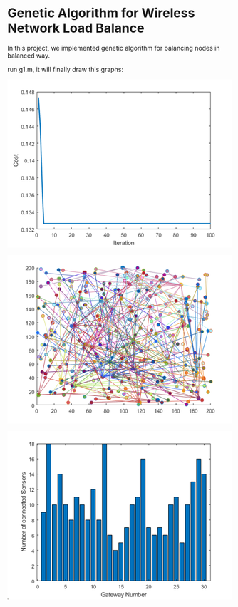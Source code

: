 # Genetic Algorithm for Wireless Network Load Balance

In this project, we implemented genetic algorithm for balancing nodes in  balanced way. 

run g1.m, it will finally draw this graphs:

![](img/cost_iteration.png)

![](img/nodes_hub_connection.png)

![](img/number_of_nodes_per_hub.png)